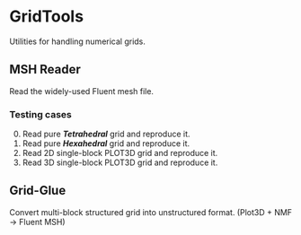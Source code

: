 # GridTools
Utilities for handling numerical grids.

## MSH Reader
Read the widely-used Fluent mesh file. 

### Testing cases
0. Read pure ___Tetrahedral___ grid and reproduce it.  
1. Read pure ___Hexahedral___ grid and reproduce it.
2. Read 2D single-block PLOT3D grid and reproduce it.
3. Read 3D single-block PLOT3D grid and reproduce it.

## Grid-Glue
Convert multi-block structured grid into unstructured format. (Plot3D + NMF -> Fluent MSH)
